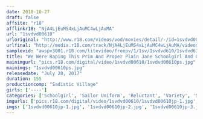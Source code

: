 ```yaml
---
date: 2018-10-27
draft: false
affsite: "r18"
afflinkr18: "NjA4LjEuMS4xLjAuMC4wLjAuMA"
url: "1svdvd00610"
urloriginal: "http://www.r18.com/videos/vod/movies/detail/-/id=1svdvd00610"
urlfinal: "http://media.r18.com/track/NjA4LjEuMS4xLjAuMC4wLjAuMA/videos/vod/movies/detail/-/id=1svdvd00610"
samplevid: "awspv3001.r18.com/litevideo/freepv/1/1sv/1svdvd610/1svdvd610_dmb_w.mp4"
title: "We Were Raping This Prim And Proper Plain Jane Schoolgirl And Getting Her Hooked On Aphrodisiacs, But Then She Started Spasming And Squirting And Frothing So Hard She Totall Passed Out! 5"
mainimgurl: "pics.r18.com/digital/video/1svdvd00610/1svdvd00610ps.jpg"
mainimgs: "1svdvd00610ps.jpg"
releasedate: "July 20, 2017"
duration: 155
productioncomp: "Sadistic Village"
girls: ['----']
categories: ['Schoolgirl', 'Sailor Uniform', 'Reluctant', 'Variety', 'Substance Use', 'Squirting', 'Hi-Def']
imgurls: ['pics.r18.com/digital/video/1svdvd00610/1svdvd00610jp-1.jpg', 'pics.r18.com/digital/video/1svdvd00610/1svdvd00610jp-2.jpg', 'pics.r18.com/digital/video/1svdvd00610/1svdvd00610jp-3.jpg', 'pics.r18.com/digital/video/1svdvd00610/1svdvd00610jp-4.jpg', 'pics.r18.com/digital/video/1svdvd00610/1svdvd00610jp-5.jpg', 'pics.r18.com/digital/video/1svdvd00610/1svdvd00610jp-6.jpg', 'pics.r18.com/digital/video/1svdvd00610/1svdvd00610jp-7.jpg', 'pics.r18.com/digital/video/1svdvd00610/1svdvd00610jp-8.jpg', 'pics.r18.com/digital/video/1svdvd00610/1svdvd00610jp-9.jpg', 'pics.r18.com/digital/video/1svdvd00610/1svdvd00610jp-10.jpg', 'pics.r18.com/digital/video/1svdvd00610/1svdvd00610jp-11.jpg', 'pics.r18.com/digital/video/1svdvd00610/1svdvd00610jp-12.jpg', 'pics.r18.com/digital/video/1svdvd00610/1svdvd00610jp-13.jpg', 'pics.r18.com/digital/video/1svdvd00610/1svdvd00610jp-14.jpg', 'pics.r18.com/digital/video/1svdvd00610/1svdvd00610jp-15.jpg', 'pics.r18.com/digital/video/1svdvd00610/1svdvd00610jp-16.jpg', 'pics.r18.com/digital/video/1svdvd00610/1svdvd00610jp-17.jpg', 'pics.r18.com/digital/video/1svdvd00610/1svdvd00610jp-18.jpg', 'pics.r18.com/digital/video/1svdvd00610/1svdvd00610jp-19.jpg', 'pics.r18.com/digital/video/1svdvd00610/1svdvd00610jp-20.jpg']
imgs: ['1svdvd00610jp-1.jpg', '1svdvd00610jp-2.jpg', '1svdvd00610jp-3.jpg', '1svdvd00610jp-4.jpg', '1svdvd00610jp-5.jpg', '1svdvd00610jp-6.jpg', '1svdvd00610jp-7.jpg', '1svdvd00610jp-8.jpg', '1svdvd00610jp-9.jpg', '1svdvd00610jp-10.jpg', '1svdvd00610jp-11.jpg', '1svdvd00610jp-12.jpg', '1svdvd00610jp-13.jpg', '1svdvd00610jp-14.jpg', '1svdvd00610jp-15.jpg', '1svdvd00610jp-16.jpg', '1svdvd00610jp-17.jpg', '1svdvd00610jp-18.jpg', '1svdvd00610jp-19.jpg', '1svdvd00610jp-20.jpg']
---
```

